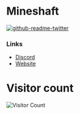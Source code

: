 # Mineshaft
[![github-readme-twitter](https://github-readme-twitter.gazf.vercel.app/api?id=mineshaft2d)](https://twitter.com/mineshaft2d) 


### Links
- [Discord](https://dsc.gg/mineshaft2d) 
- [Website](https://mineshaft.ml) 


# Visitor count
![Visitor Count](https://profile-counter.glitch.me/Mineshaft-game/count.svg) 

